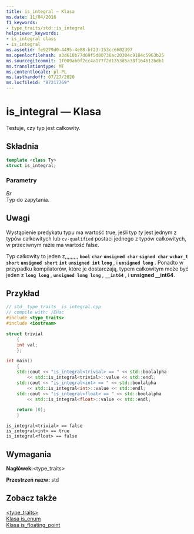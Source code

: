 ```yaml
---
title: is_integral — Klasa
ms.date: 11/04/2016
f1_keywords:
- type_traits/std::is_integral
helpviewer_keywords:
- is_integral class
- is_integral
ms.assetid: fe9279d0-4495-4e88-bf23-153cc6602397
ms.openlocfilehash: a3d618b77d69f5d80736ac20304c9184c5963b25
ms.sourcegitcommit: 1f009ab0f2cc4a177f2d1353d5a38f164612bdb1
ms.translationtype: MT
ms.contentlocale: pl-PL
ms.lasthandoff: 07/27/2020
ms.locfileid: "87217769"
---
```

# <a name="is_integral-class"></a>is_integral — Klasa

Testuje, czy typ jest całkowity.

## <a name="syntax"></a>Składnia

```cpp
template <class Ty>
struct is_integral;
```

### <a name="parameters"></a>Parametry

*Br*\
Typ do zapytania.

## <a name="remarks"></a>Uwagi

Wystąpienie predykatu typu ma wartość true, jeśli typ *ty* jest jednym z typów całkowitych lub `cv-qualified` postaci jednego z typów całkowitych, w przeciwnym razie ma wartość false.

Typ całkowity to jeden z,,,,,,,,, **`bool`** **`char`** **`unsigned char`** **`signed char`** **`wchar_t`** **`short`** **`unsigned short`** **`int`** **`unsigned int`** **`long`** , i **`unsigned long`** . Ponadto w przypadku kompilatorów, które je dostarczają, typem całkowitym może być jeden z **`long long`** , **`unsigned long long`** , **`__int64`** , i **unsigned __int64**.

## <a name="example"></a>Przykład

```cpp
// std__type_traits__is_integral.cpp
// compile with: /EHsc
#include <type_traits>
#include <iostream>

struct trivial
    {
    int val;
    };

int main()
    {
    std::cout << "is_integral<trivial> == " << std::boolalpha
        << std::is_integral<trivial>::value << std::endl;
    std::cout << "is_integral<int> == " << std::boolalpha
        << std::is_integral<int>::value << std::endl;
    std::cout << "is_integral<float> == " << std::boolalpha
        << std::is_integral<float>::value << std::endl;

    return (0);
    }
```

```Output
is_integral<trivial> == false
is_integral<int> == true
is_integral<float> == false
```

## <a name="requirements"></a>Wymagania

**Nagłówek:**\<type_traits>

**Przestrzeń nazw:** std

## <a name="see-also"></a>Zobacz także

[<type_traits>](../standard-library/type-traits.md)\
[Klasa is_enum](../standard-library/is-enum-class.md)\
[Klasa is_floating_point](../standard-library/is-floating-point-class.md)
